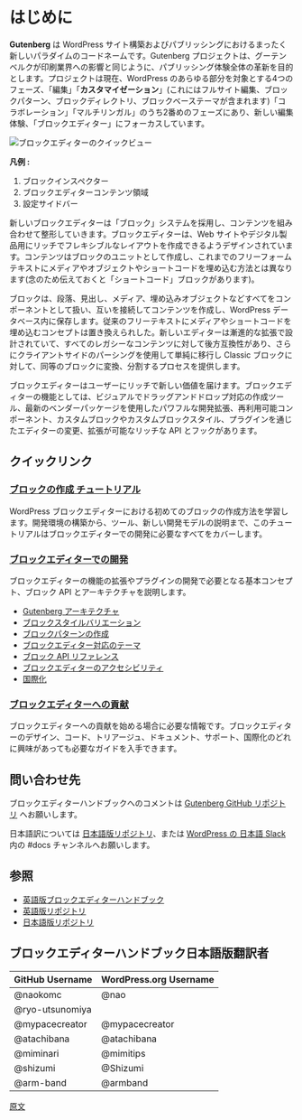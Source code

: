 <!-- 
# Getting started
 -->
# はじめに
<!-- 
**Gutenberg** is a codename for a whole new paradigm in WordPress site building and publishing, that aims to revolutionize the entire publishing experience as much as Gutenberg did the printed word. The project is right now in the second phase of a four-phase process that will touch every piece of WordPress -- Editing, **Customization** (which includes Full Site Editing, Block Patterns, Block Directory and Block based themes), Collaboration, and Multilingual -- and is focused on a new editing experience, the block editor (which is the topic of the current documentation).
 -->
**Gutenberg** は WordPress サイト構築およびパブリッシングにおけるまったく新しいパラダイムのコードネームです。Gutenberg プロジェクトは、グーテンベルクが印刷業界への影響と同じように、パブリッシング体験全体の革新を目的とします。プロジェクトは現在、WordPress のあらゆる部分を対象とする4つのフェーズ、「編集」「**カスタマイゼーション**」(これにはフルサイト編集、ブロックパターン、ブロックディレクトリ、ブロックベーステーマが含まれます)「コラボレーション」「マルチリンガル」のうち2番めのフェーズにあり、新しい編集体験、「ブロックエディター」にフォーカスしています。

<!-- 
![Quick view of the block editor](https://make.wordpress.org/core/files/2021/01/quick-view-of-the-block-editor.png)

**Legend :**
1. Block Inserter
2. Block editor content area
3. Settings Sidebar
 -->
![ブロックエディターのクイックビュー](https://make.wordpress.org/core/files/2021/01/quick-view-of-the-block-editor.png)

**凡例 :**
1. ブロックインスペクター
2. ブロックエディターコンテンツ領域
3. 設定サイドバー

<!--
Using a system of Blocks to compose and format content, the new block-based editor is designed to create rich, flexible layouts for websites and digital products. Content is created in the unit of blocks instead of freeform text with inserted media, embeds and Shortcodes (there's a Shortcode block though).
-->
新しいブロックエディターは「ブロック」システムを採用し、コンテンツを組み合わせて整形していきます。ブロックエディターは、Web サイトやデジタル製品用にリッチでフレキシブルなレイアウトを作成できるようデザインされています。コンテンツはブロックのユニットとして作成し、これまでのフリーフォームテキストにメディアやオブジェクトやショートコードを埋め込む方法とは異なります(念のため伝えておくと「ショートコード」ブロックがあります)。

<!--
Blocks treat Paragraphs, Headings, Media, and Embeds all as components that, when strung together, make up the content stored in the WordPress database, replacing the traditional concept of freeform text with embedded media and shortcodes. The new editor is designed with progressive enhancement, meaning that it is back-compatible with all legacy content, and it also offers a process to try to convert and split a Classic block into equivalent blocks using client-side parsing. Finally, the blocks offer enhanced editing and format controls.
-->
ブロックは、段落、見出し、メディア、埋め込みオブジェクトなどすべてをコンポーネントとして扱い、互いを接続してコンテンツを作成し、WordPress データベース内に保存します。従来のフリーテキストにメディアやショートコードを埋め込むコンセプトは置き換えられした。新しいエディターは漸進的な拡張で設計されていて、すべてのレガシーなコンテンツに対して後方互換性があり、さらにクライアントサイドのパーシングを使用して単純に移行し Classic ブロックに対して、同等のブロックに変換、分割するプロセスを提供します。

<!--
The Editor offers rich new value to users with visual, drag-and-drop creation tools and powerful developer enhancements with modern vendor packages, reusable components, rich APIs and hooks to modify and extend the editor through Custom Blocks, Custom Block Styles and Plugins.
-->
ブロックエディターはユーザーにリッチで新しい価値を届けます。ブロックエディターの機能としては、ビジュアルでドラッグアンドドロップ対応の作成ツール、最新のベンダーパッケージを使用したパワフルな開発拡張、再利用可能コンポーネント、カスタムブロックやカスタムブロックスタイル、プラグインを通じたエディターの変更、拡張が可能なリッチな API とフックがあります。

<!-- 
## Quick links
 -->
## クイックリンク

<!-- 
### [Create a Block Tutorial](/docs/designers-developers/developers/tutorials/create-block/readme.md)
Learn how to create your first block for the WordPress block editor. From setting up your development environment, tools, and getting comfortable with the new development model, this tutorial covers all what you need to know to get started with the block editor.
 -->
### [ブロックの作成 チュートリアル](https://ja.wordpress.org/team/handbook/block-editor/tutorials/create-block/)
WordPress ブロックエディターにおける初めてのブロックの作成方法を学習します。開発環境の構築から、ツール、新しい開発モデルの説明まで、このチュートリアルはブロックエディターでの開発に必要なすべてをカバーします。

<!-- 
### [Develop for the block editor](https://developer.wordpress.org/block-editor/developers/)
Whether you want to extend the functionality of the block editor, or create a plugin based on it, you will find here all the information about the basic concepts you need to get started, the block editor APIs and its architecture.
 -->
### [ブロックエディターでの開発](https://ja.wordpress.org/team/handbook/block-editor/developers/)
ブロックエディターの機能の拡張やプラグインの開発で必要となる基本コンセプト、ブロック API とアーキテクチャを説明します。

<!-- 
- [Gutenberg Architecture](/docs/architecture/readme.md)
- [Block Style Variations](/docs/designers-developers/developers/filters/block-filters.md#block-style-variations)
- [Creating Block Patterns](/docs/designers-developers/developers/block-api/block-patterns.md)
- [Theming for the Block Editor](/docs/designers-developers/developers/themes/readme.md)
- [Block API Reference](/docs/designers-developers/developers/block-api/readme.md)
- [Block Editor Accessibility](/docs/designers-developers/developers/accessibility.md)
- [Internationalization](/docs/designers-developers/developers/internationalization.md)
 -->
- [Gutenberg アーキテクチャ](https://ja.wordpress.org/team/handbook/block-editor/architecture/)
- [ブロックスタイルバリエーション](https://developer.wordpress.org/block-editor/developers/filters/block-filters/#block-style-variations)
- [ブロックパターンの作成](https://ja.wordpress.org/team/handbook/block-editor/developers/block-api/block-patterns/)
- [ブロックエディター対応のテーマ](https://ja.wordpress.org/team/handbook/block-editor/developers/themes/)
- [ブロック API リファレンス](https://ja.wordpress.org/team/handbook/block-editor/developers/block-api/)
- [ブロックエディターのアクセシビリティ](https://ja.wordpress.org/team/handbook/block-editor/developers/accessibility/)
- [国際化](https://ja.wordpress.org/team/handbook/block-editor/developers/internationalization/)

<!-- 
### [Contribute to the block editor](/docs/contributors/readme.md)
Everything you need to know to start contributing to the block editor. Whether you are interested in the design, code, triage, documentation, support or internationalization of the block editor, you will find here guides to help you.
 -->
### [ブロックエディターへの貢献](https://ja.wordpress.org/team/handbook/block-editor/contributors/)
ブロックエディターへの貢献を始める場合に必要な情報です。ブロックエディターのデザイン、コード、トリアージュ、ドキュメント、サポート、国際化のどれに興味があっても必要なガイドを入手できます。

## 問い合わせ先
ブロックエディターハンドブックへのコメントは [Gutenberg GitHub リポジトリ](https://github.com/WordPress/gutenberg) へお願いします。

日本語訳については [日本語版リポジトリ](https://github.com/jawordpressorg/gutenberg)、または [WordPress の 日本語 Slack](https://ja.wordpress.org/support/article/slack/) 内の #docs チャンネルへお願いします。

## 参照
- [英語版ブロックエディターハンドブック](https://developer.wordpress.org/block-editor/)
- [英語版リポジトリ](https://github.com/WordPress/gutenberg)
- [日本語版リポジトリ](https://github.com/jawordpressorg/gutenberg)

## ブロックエディターハンドブック日本語版翻訳者

| GitHub Username | WordPress.org Username|
| --------------- | --------------------- |
| @naokomc | @nao |
| @ryo-utsunomiya | |
| @mypacecreator | @mypacecreator |
| @atachibana | @atachibana |
| @miminari | @mimitips |
| @shizumi | @Shizumi |
| @arm-band | @armband |

[原文](https://github.com/WordPress/gutenberg/tree/HEAD/docs/readme.md)

